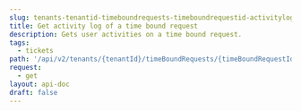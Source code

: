 ```yaml
---
slug: tenants-tenantid-timeboundrequests-timeboundrequestid-activitylog
title: Get activity log of a time bound request
description: Gets user activities on a time bound request.
tags:
  - tickets
path: '/api/v2/tenants/{tenantId}/timeBoundRequests/{timeBoundRequestId}/activitylog'
request:
  - get
layout: api-doc
draft: false
---
```

